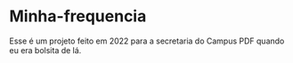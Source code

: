 # Minha-frequencia
 Esse é um projeto feito em 2022 para a secretaria do Campus PDF quando eu era bolsita de lá.
